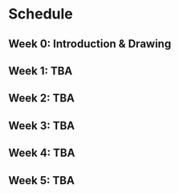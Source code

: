 # Schedule

## Week 0: Introduction & Drawing

## Week 1: TBA

## Week 2: TBA

## Week 3: TBA

## Week 4: TBA

## Week 5: TBA
